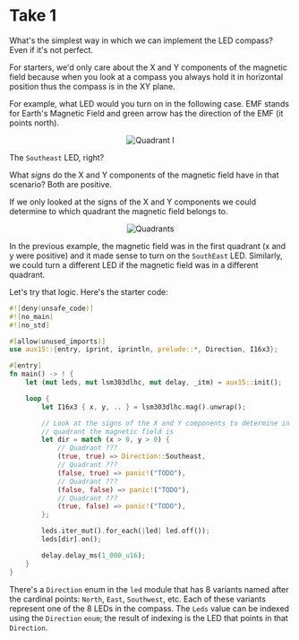 # Take 1

What's the simplest way in which we can implement the LED compass? Even if it's not perfect.

For starters, we'd only care about the X and Y components of the magnetic field because when you
look at a compass you always hold it in horizontal position thus the compass is in the XY plane.

For example, what LED would you turn on in the following case. EMF stands for Earth's Magnetic Field
and green arrow has the direction of the EMF (it points north).

<p align="center">
<img title="Quadrant I" src="../assets/quadrant-i.png">
</p

The `Southeast` LED, right?

What *signs* do the X and Y components of the magnetic field have in that scenario? Both are
positive.

If we only looked at the signs of the X and Y components we could determine to which quadrant the
magnetic field belongs to.

<p align="center">
<img title="Quadrants" class="white_bg" src="../assets/quadrants.png">
</p>

In the previous example, the magnetic field was in the first quadrant (x and y were positive) and it
made sense to turn on the `SouthEast` LED. Similarly, we could turn a different LED if the magnetic
field was in a different quadrant.

Let's try that logic. Here's the starter code:

``` rust
#![deny(unsafe_code)]
#![no_main]
#![no_std]

#[allow(unused_imports)]
use aux15::{entry, iprint, iprintln, prelude::*, Direction, I16x3};

#[entry]
fn main() -> ! {
    let (mut leds, mut lsm303dlhc, mut delay, _itm) = aux15::init();

    loop {
        let I16x3 { x, y, .. } = lsm303dlhc.mag().unwrap();

        // Look at the signs of the X and Y components to determine in which
        // quadrant the magnetic field is
        let dir = match (x > 0, y > 0) {
            // Quadrant ???
            (true, true) => Direction::Southeast,
            // Quadrant ???
            (false, true) => panic!("TODO"),
            // Quadrant ???
            (false, false) => panic!("TODO"),
            // Quadrant ???
            (true, false) => panic!("TODO"),
        };

        leds.iter_mut().for_each(|led| led.off());
        leds[dir].on();

        delay.delay_ms(1_000_u16);
    }
}
```

There's a `Direction` enum in the `led` module that has 8 variants named after the cardinal points:
`North`, `East`, `Southwest`, etc. Each of these variants represent one of the 8 LEDs in the
compass. The `Leds` value can be indexed using the `Direction` `enum`; the result of indexing is the
LED that points in that `Direction`.
